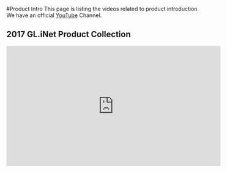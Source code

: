 #Product Intro
This page is listing the videos related to product introduction. We have an official [YouTube](https://www.youtube.com/channel/UCBfNEzurltlIeFFCbUgHQyg?view_as=subscriber) Channel.

## 2017 GL.iNet Product Collection
<iframe width="560" height="315" src="https://www.youtube.com/embed/3KIefcjhvAA" frameborder="0" allow="autoplay; encrypted-media" allowfullscreen></iframe>